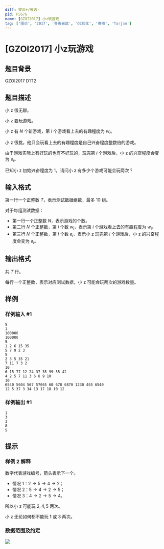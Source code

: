 ```yaml
---
diff: 提高+/省选-
pid: P5676
name: [GZOI2017] 小z玩游戏
tag: ['图论', '2017', '各省省选', 'O2优化', '贵州', 'Tarjan']
---
```

# [GZOI2017] 小z玩游戏
## 题目背景

GZOI2017 D1T2
## 题目描述

小 z 很无聊。

小 z 要玩游戏。

小 z 有 $N$ 个新游戏，第 $i$ 个游戏看上去的有趣程度为 $w_i$。

小 z 很挑，他只会玩看上去的有趣程度是自己兴奋程度整数倍的游戏。

由于游戏实际上有好玩的也有不好玩的，玩完第 $i$ 个游戏后，小 z 的兴奋程度会变为 $e_i$。

已知小 z 初始兴奋程度为 $1$，请问小 z 有多少个游戏可能会玩两次？
## 输入格式

第一行一个正整数 $T$，表示测试数据组数，最多 $10$ 组。

对于每组测试数据：

- 第一行一个正整数 $N$，表示游戏的个数。
- 第二行 $N$ 个正整数，第 $i$ 个数 $w_i$，表示第 $i$ 个游戏看上去的有趣程度为 $w_i$。
- 第三行 $N$ 个正整数，第 $i$ 个数 $e_i$，表示小 z 玩完第 $i$ 个游戏后，小 z 的兴奋程度会变为 $e_i$。
## 输出格式

共 $T$ 行。

每行一个正整数，表示对应测试数据，小 z 可能会玩两次的游戏数量。
## 样例

### 样例输入 #1
```
5
1
100000
100000
5
1 2 6 15 35
5 7 9 2 3
5
2 3 5 35 21
7 11 7 3 2
10
6 15 77 12 24 37 35 99 55 42
4 2 5 7 11 3 6 8 9 10
10
6540 5604 567 57065 60 670 6870 1230 465 6540
12 5 37 3 34 13 17 18 10 12
```
### 样例输出 #1
```
1
3
3
8
5
```
## 提示

### 样例 2 解释

数字代表游戏编号，箭头表示下一个。

- 情况 $1$：$2\to 5\to 4\to 2$；
- 情况 $2$：$5\to 4\to 2\to 5$；
- 情况 $3$：$4\to 2\to 5\to 4$。

所以小 z 可能玩 $2,4,5$ 两次。

小 z 无论如何都不能玩 $1$ 或 $3$ 两次。

### 数据范围及约定


![](https://cdn.luogu.com.cn/upload/image_hosting/s757wplh.png)
